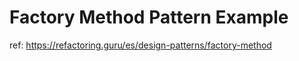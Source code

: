 <h1>Factory Method Pattern Example</h1>

ref: https://refactoring.guru/es/design-patterns/factory-method
